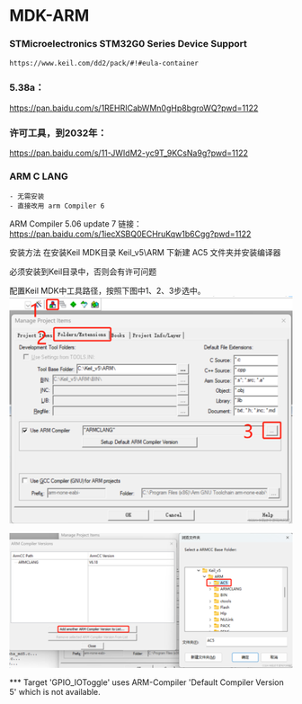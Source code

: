 
# MDK-ARM

### STMicroelectronics STM32G0 Series Device Support
    https://www.keil.com/dd2/pack/#!#eula-container

### 5.38a：
https://pan.baidu.com/s/1REHRICabWMn0gHp8bgroWQ?pwd=1122

### 许可工具，到2032年：
https://pan.baidu.com/s/11-JWIdM2-yc9T_9KCsNa9g?pwd=1122

### ARM C LANG
    - 无需安装
    - 直接改用 arm Compiler 6
ARM Compiler 5.06 update 7
链接：https://pan.baidu.com/s/1iecXSBQ0ECHruKqw1b6Cgg?pwd=1122

安装方法
在安装Keil MDK目录 Keil_v5\ARM 下新建 AC5 文件夹并安装编译器

必须安装到Keil目录中，否则会有许可问题


配置Keil MDK中工具路径，按照下图中1、2、3步选中。
![](05-26-16-10-01-2023.png)

![](17-26-16-10-01-2023.png)


*** Target 'GPIO_IOToggle' uses ARM-Compiler 'Default Compiler Version 5' which is not available.